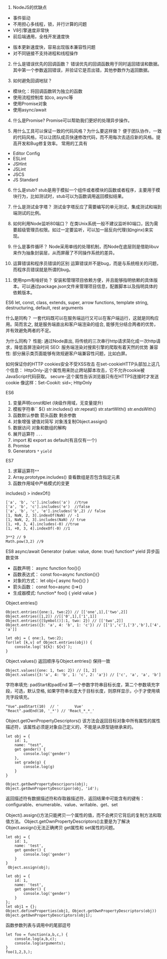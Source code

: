 1. NodeJS的优缺点
+ 事件驱动 
+ 不用担心多线程，锁，并行计算的问题
+ V8引擎速度非常快
+ 前后端通用，全栈开发速度快

- 版本更新速度快，容易出现版本兼容性问题
- 对不同链接不支持进程和线程操作

2. 什么是错误优先的回调函数？
 错误优先的回调函数用于同时返回错误和数据。其中第一个参数返回错误，并验证它是否出错，其他参数作为返回数据。

3. 如何避免回调地狱？
 + 模块化：将回调函数转为独立的函数
 + 使用流程控制库 如co, async等
 + 使用Promise对象
 + 使用async/await

4. 什么是Promise?
 Promise可以帮助我们更好的处理异步操作。

5. 用什么工具可以保证一致的代码风格？为什么要这样做？
便于团队协作，一致的代码风格，可以让团队成员快速修改代码，而不用每次去适应新的风格。提高开发和Bug修复效率。
常用的工具有 
  +  Editor Config 
  + ESLint 
  + JSHint 
  + JSLint 
  + JSCS 
  + JS Standard

6. 什么是stub?
  stub是用于模拟一个组件或者模块的函数或者程序，主要用于模块行为，比如测试时，stub可以为函数调用返回模拟结果。

7. 什么是测试金字塔？
测试金字塔反应了需要编写的单元测试，集成测试和端到端测试的比例。

8. 如何利用Node监听80端口？
在类Unix系统一般不建议监听80端口，因为需要超级管理员权限。如过一定要监听，可以加一层反向代理(如nginx)来实现。  

9. 什么是事件循环？
 Node采用单线的处理机制，而Node在底层则是借助libuv来作为抽象封装层，从而屏蔽了不同操作系统的差异。

 10. 运算错误和程序员错误的区别
  运算错误并不是bug，而是与系统相关的问题，而程序员错误就是所谓的bug。

11. 使用npm有啥好处？
安装和管理项目依赖方便，并且能够指明依赖的具体版本。可以通过package.json文件来管理项目信息，配置脚本以及指明具体的依赖版本。

ES6
let, const, class, extends, super, arrow functions, template string, destructuring, default, rest arguments

什么是同构？
一套代码既可以在服务端运行又可以在客户端运行，这就是同构应用。简而言之, 就是服务端直出和客户端渲染的组合, 能够充分结合两者的优势，并有效避免两者的不足。

为什么同构？
性能: 通过Node直出, 将传统的三次串行http请求简化成一次http请求，降低首屏渲染时间
SEO: 服务端渲染对搜索引擎的爬取有着天然的优势
兼容性: 部分展示类页面能够有效规避客户端兼容性问题，比如白屏。

如何保证你的HTTP cookies安全不受XSS攻击
在set-cookieHTTP头部加上这几个信息：
HttpOnly-这个属性用来防止跨站脚本攻击，它不允许cookie被JavaScript代码获取。
secure-这个属性告诉浏览器只有在HTTPS连接时才发送cookie
像这样：Set-Cookit: sid=<cookit-value>; HttpOnly

ES6
1. 变量声明const和let (块级作用域，无变量提升)
2. 模板字符串`` ${}  str.includes() str.repeat() str.startWith() str.endsWith() 
3. 函数默认参数 箭头函数 剩余参数
4. 对象增强 键值对简写 对象浅复制Object.assign() 
5. 数据访问 对象和数组的解构 
6. 展开运算符 `...`
7. import 和 export  as  default(有且仅有一个)
8. Promise
9. Generators `*` `yield`




ES7
1. 求幂运算符`**`
2. Array.prototype.includes() 查看数组是否包含指定元素
3. 函数作用域中严格模式的变更

includes() > indexOf() 
```
['a', 'b', 'c'].includes('a')  //true
['a', 'b', 'c'].includes('e')  //false
['a', 'b', 'c', 'e'].includes('b',2) // false
[1, NaN, 2, 3].indexOf(NaN) // -1
[1, NaN, 2, 3].includes(NaN) // true
[1, +0, 3, 4].includes(-0) //true
[1, +0, 3, 4].indexOf(-0) //1
```

```
3**2 // 9
Math.pow(3,2) //9
```
 

ES8
async/await
Generator {value: value, done: true} function* yield
异步函数变体
+ 函数声明： async function foo(){}
+ 函数表达式： const foo=async function(){}
+ 对象的方式： let obj={ async foo(){} }
+ 箭头函数： const foo=async ()=>{}
+ 生成器模式: function* foo() { yield value }

Object.entries()
```
Object.entries({one:1, two:2}) // [['one',1],['two',2]]
Object.entries([1,2]) //[['0',1],['1',1]]
Object.entries({[Symbol()]:1, two: 2}) // [['two',2]]
Object.entries({3: 'a', 4: 'b', 1: 'c'}) // [['1','c'],['3','b'],['4', 'a']]
```

```
let obj = { one:1, two:2};
for(let [k,v] of Object.entries(obj)) {
    console.log(`${k}: ${v}`);
}
```
Object.values() 返回顺序与Object.entries() 保持一致
```
Object.values({one: 1, two: 2}) // [1, 2]
Object.values({3:'a', 4: 'b', 1: 'c', 2: 'a'}) // ['c', 'a', 'a', 'b']
```

字符串填充: padStart和padEnd 第一个参数字符串目标长度，第二个参数填充字段，可选，默认空格,
如果字符串长度大于目标长度，则原样显示，小于才使用填充字段填充。
```
"Vue".padStart(10)  // '       Vue'
"React".padEnd(10, '_*') // 'React_*_*_'
```

Object.getOwnPropertyDescriptors()
该方法会返回目标对象中所有属性的属性描述符，该属性必须是对象自己定义的，不能是从原型链继承来的。
```
let obj = {
    id: 1,
    name: "test",
    get gender() {
        console.log('gender')
    },
    set grade(g) {
        console.log(g)
    }
}

Object.getOwnPropertyDescripors(obj);
Object.getOwnPropertyDescripor(obj, 'id');
```
返回描述符有数据描述符和存取器描述符，返回结果中可能含有的键有：configurable、enumerable、value、writable、get、set

Object().assign()方法只能拷贝一个属性的值，而不会拷贝它背后的复制方法和取值方法。 Object.getOwnPropertyDescriptors()主要是为了解决 Object.assign()无法正确拷贝 get属性和 set属性的问题。

```
let obj = {
    id: 1,
    name: 'test',
    get gender() {
        console.log('gender')
    }
}
 Object.assign(obj);
```

```
let obj = {
    id: 1,
    name: 'test',
    get gender() {
        console.log('gender')
    }
};
let obj1 = {};
Object.defineProperties(obj1, Object.getOwnPropertyDescriptors(obj))
Object.getOwnPropertyDescriptors(obj1);

```

函数参数列表与调用中的尾部逗号
```
let foo = function(a,b,c,) {
    console.log(a,b,c);
    console.log(arguments);
}
foo(1,2,3,);
```

